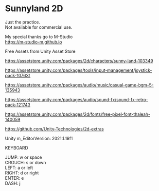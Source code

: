 # Sunnyland 2D
  
Just the practice.  
Not available for commercial use.  
  
My special thanks go to M-Studio  
https://m-studio-m.github.io  
  
Free Assets from Unity Asset Store  
  
https://assetstore.unity.com/packages/2d/characters/sunny-land-103349  
  
https://assetstore.unity.com/packages/tools/input-management/joystick-pack-107631  
  
https://assetstore.unity.com/packages/audio/music/casual-game-bgm-5-135943  
  
https://assetstore.unity.com/packages/audio/sound-fx/sound-fx-retro-pack-121743  
  
https://assetstore.unity.com/packages/2d/fonts/free-pixel-font-thaleah-140059  
  
https://github.com/Unity-Technologies/2d-extras  
  
Unity m_EditorVersion:  2021.1.19f1  
  
KEYBOARD  
  
JUMP: w or space  
CROUCH: s or down  
LEFT: a or left  
RIGHT: d or right  
ENTER: e  
DASH: j  
  